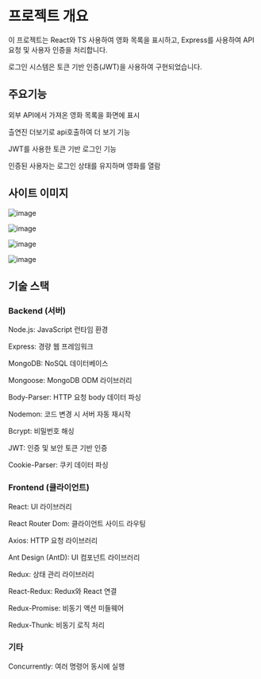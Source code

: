 # 프로젝트 개요
이 프로젝트는 React와 TS 사용하여 영화 목록을 표시하고, Express를 사용하여 API 요청 및 사용자 인증을 처리합니다.

로그인 시스템은 토큰 기반 인증(JWT)을 사용하여 구현되었습니다. 


## 주요기능
외부 API에서 가져온 영화 목록을 화면에 표시

츨연진 더보기로 api호출하여 더 보기 기능

JWT를 사용한 토큰 기반 로그인 기능


인증된 사용자는 로그인 상태를 유지하며 영화를 열람




## 사이트 이미지

![image](https://github.com/user-attachments/assets/05d295fb-6b0d-4c3c-a54d-1eba75c6227e)

![image](https://github.com/user-attachments/assets/8dda60fc-4547-4ed7-b6a4-916b97f484fc)

![image](https://github.com/user-attachments/assets/b5bd3093-557a-4a9d-90b6-2ad566ea5ee9)

![image](https://github.com/user-attachments/assets/06989d70-abfe-416f-a9d6-0701e44824f8)





## 기술 스택

### Backend (서버)


Node.js: JavaScript 런타임 환경


Express: 경량 웹 프레임워크


MongoDB: NoSQL 데이터베이스


Mongoose: MongoDB ODM 라이브러리


Body-Parser: HTTP 요청 body 데이터 파싱


Nodemon: 코드 변경 시 서버 자동 재시작


Bcrypt: 비밀번호 해싱


JWT: 인증 및 보안 토큰 기반 인증


Cookie-Parser: 쿠키 데이터 파싱


### Frontend (클라이언트)

React: UI 라이브러리


React Router Dom: 클라이언트 사이드 라우팅


Axios: HTTP 요청 라이브러리


Ant Design (AntD): UI 컴포넌트 라이브러리


Redux: 상태 관리 라이브러리


React-Redux: Redux와 React 연결


Redux-Promise: 비동기 액션 미들웨어


Redux-Thunk: 비동기 로직 처리


### 기타
Concurrently: 여러 명령어 동시에 실행




